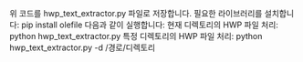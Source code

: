 위 코드를 hwp_text_extractor.py 파일로 저장합니다.
필요한 라이브러리를 설치합니다: pip install olefile
다음과 같이 실행합니다:
현재 디렉토리의 HWP 파일 처리: python hwp_text_extractor.py
특정 디렉토리의 HWP 파일 처리: python hwp_text_extractor.py -d /경로/디렉토리